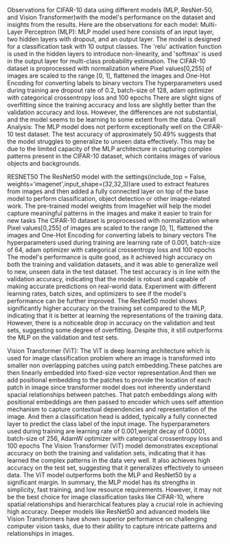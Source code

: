 Observations for CIFAR-10 data using different models (MLP, ResNet-50, and Vision Transformer)with  the model's performance on the dataset and insights from the results. Here are the  observations for each model:
Multi-Layer Perceptron (MLP):
MLP model used here consists of an input layer, two hidden layers with dropout, and an output layer. The model is designed for a classification task with 10 output classes. The 'relu' activation function is used in the hidden layers to introduce non-linearity, and 'softmax' is used in the output layer for multi-class probability estimation.
The  CIFAR-10 dataset is proprocessed with normalization where Pixel values[0,255] of images are scaled to the range [0, 1], flattened the images and One-Hot Encoding for converting labels to binary vectors
The hyperparameters used during training are dropout rate of 0.2, batch-size of 128, adam optimizer with categorical crossentropy loss  and 100 epochs
There are slight signs of overfitting since the training accuracy and loss are slightly better than the validation accuracy and loss. However, the differences are not substantial, and the model seems to be learning to some extent from the data.
Overall Analysis: The MLP model does not perform exceptionally well on the CIFAR-10 test dataset. The test accuracy of approximately 50.49% suggests that the model struggles to generalize to unseen data effectively. This may be due to the limited capacity of the MLP architecture in capturing complex patterns present in the CIFAR-10 dataset, which contains images of various objects and backgrounds.





RESNET50
The ResNet50 model with the settings(include_top = False, weights='imagenet',input_shape=(32,32,3))are used to extract features from images and then added a fully connected layer on top of the base model to perform classification, object detection or other image-related work. The pre-trained model weights from ImageNet will help the model capture meaningful patterns in the images and make it easier to train for new tasks
The  CIFAR-10 dataset is proprocessed with normalization where Pixel values[0,255] of images are scaled to the range [0, 1], flattened the images and One-Hot Encoding for converting labels to binary vectors
The hyperparameters used during training are learning rate of 0.001, batch-size of 64, adam optimizer with categorical crossentropy loss  and 100 epochs
The model's performance is quite good, as it achieved high accuracy on both the training and validation datasets, and it was able to generalize well to new, unseen data in the test dataset. The test accuracy is in line with the validation accuracy, indicating that the model is robust and capable of making accurate predictions on real-world data.
Experiment with different learning rates, batch sizes, and optimizers to see if the model's performance can be further improved.
The ResNet50 model shows significantly higher accuracy on the training set compared to the MLP, indicating that it is better at learning the representations of the training data. However, there is a noticeable drop in accuracy on the validation and test sets, suggesting some degree of overfitting. Despite this, it still outperforms the MLP on the validation and test sets.



Vision Transformer (ViT):
The ViT is deep learning architecture which is used for image classification problem where an image is transformed into smaller non overlapping patches using patch embedding.These patches are then linearly embedded into fixed-size vector representation.And then we add positional embedding to the patches to provide the location of each patch in image since transformer model does not inherently understand spacial relationships between patches. That patch embeddings along with positional embeddings are then passed to encoder which uses self attention mechanism to capture contextual dependencies and representation of the image. And then a classification head is added, typically a fully connected layer to predict the class label of the input image.
The hyperparameters used during training are learning rate of 0.001,weight decay of 0.0001, batch-size of 256, AdamW optimizer with categorical crossentropy loss  and 100 epochs
The Vision Transformer (ViT) model demonstrates exceptional accuracy on both the training and validation sets, indicating that it has learned the complex patterns in the data very well. It also achieves high accuracy on the test set, suggesting that it generalizes effectively to unseen data. The ViT model outperforms both the MLP and ResNet50 by a significant margin.
In summary, the MLP model has its strengths in simplicity, fast training, and low resource requirements. However, it may not be the best choice for image classification tasks like CIFAR-10, where spatial relationships and hierarchical features play a crucial role in achieving high accuracy. Deeper models like ResNet50 and advanced models like Vision Transformers have shown superior performance on challenging computer vision tasks, due to their ability to capture intricate patterns and relationships in images.
